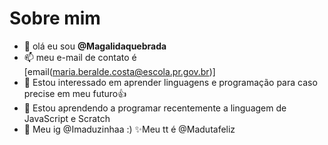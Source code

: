 # Sobre mim
- 👋 olá eu sou **@Magalidaquebrada**
- 📫 meu e-mail de contato é [email(maria.beralde.costa@escola.pr.gov.br)]
- 👀 Estou interessado em aprender linguagens e programação para caso precise em meu futuro👍
- 🌱 Estou aprendendo a programar recentemente a linguagem de JavaScript e Scratch
- 💞️ Meu ig @Imaduzinhaa :)
 ✨Meu tt é @Madutafeliz 



